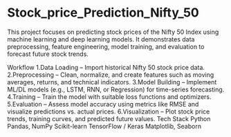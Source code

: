 # Stock_price_Prediction_Nifty_50
This project focuses on predicting stock prices of the Nifty 50 Index using machine learning and deep learning models.
It demonstrates data preprocessing, feature engineering, model training, and evaluation to forecast future stock trends.

Workflow
1.Data Loading – Import historical Nifty 50 stock price data.
2.Preprocessing – Clean, normalize, and create features such as moving averages, returns, and technical indicators.
3.Model Building – Implement ML/DL models (e.g., LSTM, RNN, or Regression) for time-series forecasting.
4.Training – Train the model with suitable loss functions and optimizers.
5.Evaluation – Assess model accuracy using metrics like RMSE and visualize predictions vs. actual prices.
6.Visualization – Plot stock price trends, training curves, and predicted future values.
Tech Stack
Python
Pandas, NumPy
Scikit-learn
TensorFlow / Keras
Matplotlib, Seaborn
